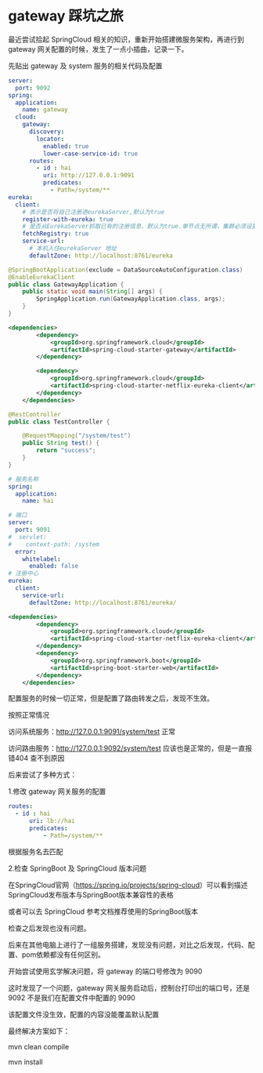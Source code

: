 # gateway 踩坑之旅

最近尝试拾起 SpringCloud 相关的知识，重新开始搭建微服务架构，再进行到 gateway 网关配置的时候，发生了一点小插曲，记录一下。

先贴出 gateway 及 system 服务的相关代码及配置

```yaml
server:
  port: 9092
spring:
  application:
    name: gateway
  cloud:
    gateway:
      discovery:
        locator:
          enabled: true
          lower-case-service-id: true
      routes:
        - id : hai
          uri: http://127.0.0.1:9091
          predicates:
            - Path=/system/**
eureka:
  client:
    # 表示是否将自己注册进eurekaServer,默认为true
    register-with-eureka: true
    # 是否从EurekaServer抓取已有的注册信息，默认为true.单节点无所谓，集群必须设置为true才能配合ribbon使用负载均衡
    fetchRegistry: true
    service-url:
      # 本机入住eurekaServer 地址
      defaultZone: http://localhost:8761/eureka
```

```java
@SpringBootApplication(exclude = DataSourceAutoConfiguration.class)
@EnableEurekaClient
public class GatewayApplication {
    public static void main(String[] args) {
        SpringApplication.run(GatewayApplication.class, args);
    }
}
```

```xml
<dependencies>
        <dependency>
            <groupId>org.springframework.cloud</groupId>
            <artifactId>spring-cloud-starter-gateway</artifactId>
        </dependency>

        <dependency>
            <groupId>org.springframework.cloud</groupId>
            <artifactId>spring-cloud-starter-netflix-eureka-client</artifactId>
        </dependency>
    </dependencies>
```

```java
@RestController
public class TestController {

    @RequestMapping("/system/test")
    public String test() {
        return "success";
    }
}
```

```yaml
# 服务名称
spring:
  application:
    name: hai

# 端口
server:
  port: 9091
#  servlet:
#    context-path: /system
  error:
    whitelabel:
      enabled: false
# 注册中心
eureka:
  client:
    service-url:
      defaultZone: http://localhost:8761/eureka/
```

```xml
<dependencies>
        <dependency>
            <groupId>org.springframework.cloud</groupId>
            <artifactId>spring-cloud-starter-netflix-eureka-client</artifactId>
        </dependency>
        <dependency>
            <groupId>org.springframework.boot</groupId>
            <artifactId>spring-boot-starter-web</artifactId>
        </dependency>
    </dependencies>
```

配置服务的时候一切正常，但是配置了路由转发之后，发现不生效。

按照正常情况

访问系统服务：http://127.0.0.1:9091/system/test  正常

访问路由服务：http://127.0.0.1:9092/system/test  应该也是正常的，但是一直报错404 查不到原因

后来尝试了多种方式：

1.修改 gateway 网关服务的配置

```yaml
routes:
  - id : hai
      uri: lb://hai
      predicates:
          - Path=/system/**
```

根据服务名去匹配

2.检查 SpringBoot 及 SpringCloud 版本问题

在SpringCloud官网（<https://spring.io/projects/spring-cloud>）可以看到描述SpringCloud发布版本与SpringBoot版本兼容性的表格

或者可以去 SpringCloud 参考文档推荐使用的SpringBoot版本

检查之后发现也没有问题。

后来在其他电脑上进行了一组服务搭建，发现没有问题，对比之后发现，代码、配置、pom依赖都没有任何区别。

开始尝试使用玄学解决问题，将 gateway 的端口号修改为 9090

这时发现了一个问题，gateway 网关服务启动后，控制台打印出的端口号，还是 9092 不是我们在配置文件中配置的 9090 

该配置文件没生效，配置的内容没能覆盖默认配置

最终解决方案如下：

mvn clean compile

mvn install
